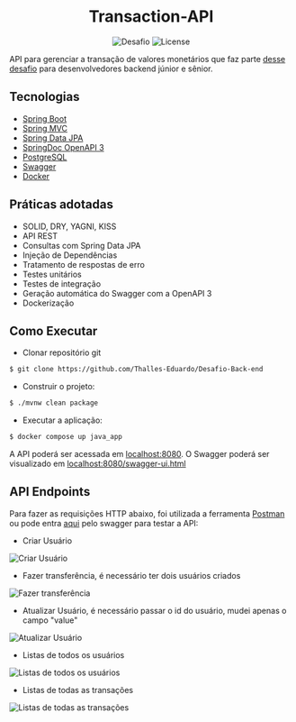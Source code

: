 <h1 align="center">
  Transaction-API
</h1>

<p align="center">
 <img src="https://img.shields.io/static/v1?label=Tipo&message=Desafio&color=8257E5&labelColor=000000" alt="Desafio" />
 <img src="https://img.shields.io/static/v1?label=License&message=MIT&color=8257E5&labelColor=000000" alt="License" />
</p>

API para gerenciar a transação de valores monetários que faz parte [desse desafio](https://github.com/PicPay/picpay-desafio-backend) para desenvolvedores backend júnior e sênior.


## Tecnologias
 
- [Spring Boot](https://spring.io/projects/spring-boot)
- [Spring MVC](https://docs.spring.io/spring-framework/reference/web/webmvc.html)
- [Spring Data JPA](https://spring.io/projects/spring-data-jpa)
- [SpringDoc OpenAPI 3](https://springdoc.org/v2/#spring-webflux-support)
- [PostgreSQL](https://www.postgresql.org/download/)
- [Swagger](https://swagger.io)
- [Docker](https://www.docker.com)

## Práticas adotadas

- SOLID, DRY, YAGNI, KISS
- API REST
- Consultas com Spring Data JPA
- Injeção de Dependências
- Tratamento de respostas de erro
- Testes unitários
- Testes de integração
- Geração automática do Swagger com a OpenAPI 3
- Dockerização

## Como Executar

- Clonar repositório git
```bash
$ git clone https://github.com/Thalles-Eduardo/Desafio-Back-end
```

- Construir o projeto:
```bash
$ ./mvnw clean package
```

- Executar a aplicação:
```bash
$ docker compose up java_app
```

A API poderá ser acessada em [localhost:8080](http://localhost:8080).
O Swagger poderá ser visualizado em [localhost:8080/swagger-ui.html](http://localhost:8080/swagger-ui/index.html)

## API Endpoints

Para fazer as requisições HTTP abaixo, foi utilizada a ferramenta [Postman](https://www.postman.com/downloads/) ou pode entra [aqui](http://localhost:8080/swagger-ui/index.html) pelo swagger para testar a API:

- Criar Usuário

![Criar Usuário](https://github.com/Thalles-Eduardo/Desafio-Back-end-Spring-boot/assets/69612509/c7e861f0-3674-4c4a-9ebc-8e2d867d4d19)

- Fazer transferência, é necessário ter dois usuários criados

![Fazer transferência](https://github.com/Thalles-Eduardo/Desafio-Back-end-Spring-boot/assets/69612509/399aeb9a-8ccd-466f-82ef-28e234c1af96)

- Atualizar Usuário, é necessário passar o id do usuário, mudei apenas o campo "value"

![Atualizar Usuário](https://github.com/Thalles-Eduardo/Desafio-Back-end-Spring-boot/assets/69612509/5ee2cbe0-525e-46c0-8a7c-02de3bb2c4c0)


- Listas de todos os usuários

![Listas de todos os usuários](https://github.com/Thalles-Eduardo/Desafio-Back-end-Spring-boot/assets/69612509/7908b33b-e48a-4204-bfad-dda8b7037146)


- Listas de todas as transações

![Listas de todas as transações](https://github.com/Thalles-Eduardo/Desafio-Back-end-Spring-boot/assets/69612509/fd85c003-856d-4cd8-a682-44e211028b23)
